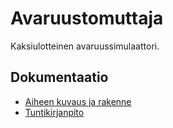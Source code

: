 # Avaruustomuttaja

Kaksiulotteinen avaruussimulaattori.

## Dokumentaatio
* [Aiheen kuvaus ja rakenne](https://github.com/NailoTB/Avaruustomuttaja/blob/master/dokumentaatio/aiheenKuvausJaRakenne.md)
* [Tuntikirjanpito](https://github.com/NailoTB/Avaruustomuttaja/blob/master/dokumentaatio/tuntikirjanpito.md)
